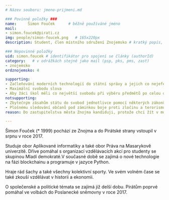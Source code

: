 ```yaml
---
# Název souboru: jmeno-prijmeni.md

### Povinné položky ###
name:     Šimon Fouček  	# běžně používáné jméno
mail:
- simon.foucek@pirati.cz
img: people/simon-foucek.png   # 165x220px
description: Student, člen místního sdružení Znojemsko # kratký popis, max 160 znaků

### Nepovinné položky
uid: simon.foucek # identifikátor pro spojení se články (authorId)
category: 	# v odrážkách stejně jako mail (psp, pks, pms, zast)
- znojemsko
ordznojemsko: 4

supporting:
- Začleňování moderních technologií do státní správy a jejich co nejefektivnější  využívání
- Maximální svobodu slova
- Aby žáci škol měli co největší svobodu při výběru předmětů po celou dobu studia
notsupporting:
- Zbytečným zásahům státu do svobod jednotlivce pomocí některých zákonů a vyhlášek
- Plošnému sledování občanů pod záminkou boje proti zločinu a terorismu byrokracii
reason: Do zastupitelstva města Znojma kandiduji, protože chci žít v moderním městě, kde se všechny  projekty ze skupiny smart city a jim podobné, nebudou realizovat jen naoko. Budou se naopak dělat s co největší pečlivostí a výsledkem, který občanům ušetří čas a ulehčí život.

---
```


Šimon Fouček (\* 1999) pochází ze Znojma a do Pirátské strany vstoupil v
srpnu v roce 2017.

Studuje  obor Aplikované informatiky a také obor Práva na Masarykově univerzitě.
Dříve pomáhal s organizací vzdělávacích akcí pro studenty se skupinou
Mladí demokraté.V současné době se zajímá o nové technologie na fázi
blockchainu a programuje v jazyce Python.

Hraje rád šachy a také všechny kolektivní sporty. Ve svém volném čase
se také zkouší vzdělávat v historii a ekonomii.

O společenské a politické témata se zajímá již delší dobu. Pirátům
poprvé pomáhal ve volbách do Poslanecké sněmovny v roce 2017.

